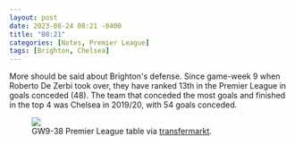 ```yaml
---
layout: post
date: 2023-08-24 08:21 -0400
title: "08:21"
categories: [Notes, Premier League]
tags: [Brighton, Chelsea]
---
```


More should be said about Brighton's defense. Since game-week 9 when Roberto De Zerbi took over, they have ranked 13th in the Premier League in goals conceded (48). The team that conceded the most goals and finished in the top 4 was Chelsea in 2019/20, with 54 goals conceded.

<figure>
    <img src="https://i.imgur.com/puB8kjZ.jpg">
    <figcaption>GW9-38 Premier League table via <a href="https://www.transfermarkt.us/premier-league/formtabelle/wettbewerb/GB1?saison_id=2022&min=9&max=38">transfermarkt</a>.</figcaption>
</figure> 


